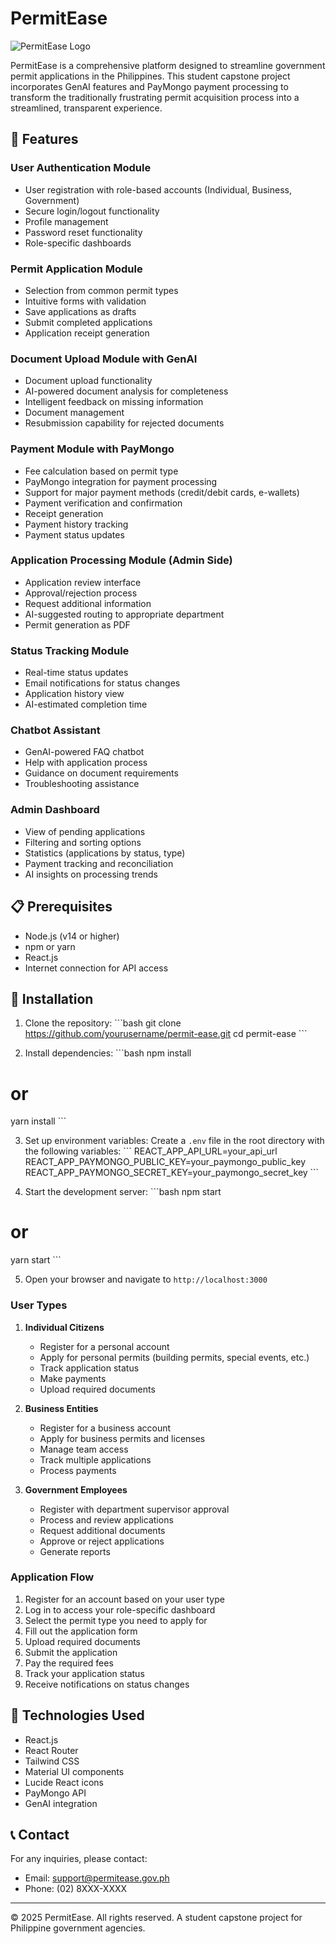 # PermitEase

![PermitEase Logo](https://placeholder.svg?height=100&width=300&text=PermitEase)

PermitEase is a comprehensive platform designed to streamline government permit applications in the Philippines. This student capstone project incorporates GenAI features and PayMongo payment processing to transform the traditionally frustrating permit acquisition process into a streamlined, transparent experience.

## 🌟 Features

### User Authentication Module
- User registration with role-based accounts (Individual, Business, Government)
- Secure login/logout functionality
- Profile management
- Password reset functionality
- Role-specific dashboards

### Permit Application Module
- Selection from common permit types
- Intuitive forms with validation
- Save applications as drafts
- Submit completed applications
- Application receipt generation

### Document Upload Module with GenAI
- Document upload functionality
- AI-powered document analysis for completeness
- Intelligent feedback on missing information
- Document management
- Resubmission capability for rejected documents

### Payment Module with PayMongo
- Fee calculation based on permit type
- PayMongo integration for payment processing
- Support for major payment methods (credit/debit cards, e-wallets)
- Payment verification and confirmation
- Receipt generation
- Payment history tracking
- Payment status updates

### Application Processing Module (Admin Side)
- Application review interface
- Approval/rejection process
- Request additional information
- AI-suggested routing to appropriate department
- Permit generation as PDF

### Status Tracking Module
- Real-time status updates
- Email notifications for status changes
- Application history view
- AI-estimated completion time

### Chatbot Assistant
- GenAI-powered FAQ chatbot
- Help with application process
- Guidance on document requirements
- Troubleshooting assistance

### Admin Dashboard
- View of pending applications
- Filtering and sorting options
- Statistics (applications by status, type)
- Payment tracking and reconciliation
- AI insights on processing trends

## 📋 Prerequisites

- Node.js (v14 or higher)
- npm or yarn
- React.js
- Internet connection for API access

## 🚀 Installation

1. Clone the repository:
\`\`\`bash
git clone https://github.com/yourusername/permit-ease.git
cd permit-ease
\`\`\`

2. Install dependencies:
\`\`\`bash
npm install
# or
yarn install
\`\`\`

3. Set up environment variables:
Create a `.env` file in the root directory with the following variables:
\`\`\`
REACT_APP_API_URL=your_api_url
REACT_APP_PAYMONGO_PUBLIC_KEY=your_paymongo_public_key
REACT_APP_PAYMONGO_SECRET_KEY=your_paymongo_secret_key
\`\`\`

4. Start the development server:
\`\`\`bash
npm start
# or
yarn start
\`\`\`

5. Open your browser and navigate to `http://localhost:3000`

### User Types

1. **Individual Citizens**
   - Register for a personal account
   - Apply for personal permits (building permits, special events, etc.)
   - Track application status
   - Make payments
   - Upload required documents

2. **Business Entities**
   - Register for a business account
   - Apply for business permits and licenses
   - Manage team access
   - Track multiple applications
   - Process payments

3. **Government Employees**
   - Register with department supervisor approval
   - Process and review applications
   - Request additional documents
   - Approve or reject applications
   - Generate reports

### Application Flow

1. Register for an account based on your user type
2. Log in to access your role-specific dashboard
3. Select the permit type you need to apply for
4. Fill out the application form
5. Upload required documents
6. Submit the application
7. Pay the required fees
8. Track your application status
9. Receive notifications on status changes

## 🔧 Technologies Used

- React.js
- React Router
- Tailwind CSS
- Material UI components
- Lucide React icons
- PayMongo API
- GenAI integration

## 📞 Contact

For any inquiries, please contact:
- Email: support@permitease.gov.ph
- Phone: (02) 8XXX-XXXX

---

© 2025 PermitEase. All rights reserved. A student capstone project for Philippine government agencies.
